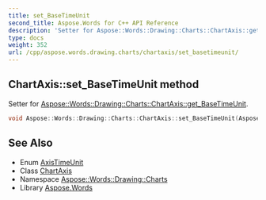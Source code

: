 ```yaml
---
title: set_BaseTimeUnit
second_title: Aspose.Words for C++ API Reference
description: 'Setter for Aspose::Words::Drawing::Charts::ChartAxis::get_BaseTimeUnit.'
type: docs
weight: 352
url: /cpp/aspose.words.drawing.charts/chartaxis/set_basetimeunit/
---
```

## ChartAxis::set_BaseTimeUnit method


Setter for [Aspose::Words::Drawing::Charts::ChartAxis::get_BaseTimeUnit](../get_basetimeunit/).

```cpp
void Aspose::Words::Drawing::Charts::ChartAxis::set_BaseTimeUnit(Aspose::Words::Drawing::Charts::AxisTimeUnit value)
```

## See Also

* Enum [AxisTimeUnit](../../axistimeunit/)
* Class [ChartAxis](../)
* Namespace [Aspose::Words::Drawing::Charts](../../)
* Library [Aspose.Words](../../../)
